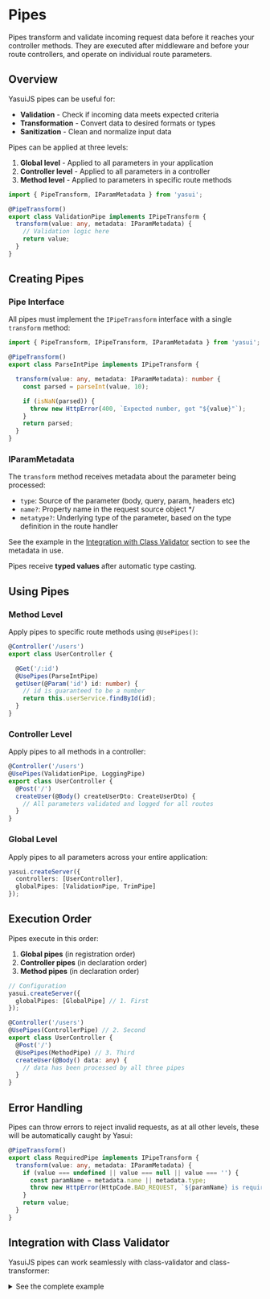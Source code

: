 # Pipes

Pipes transform and validate incoming request data before it reaches your controller methods. They are executed after middleware and before your route controllers, and operate on individual route parameters.

## Overview

YasuiJS pipes can be useful for:
- **Validation** - Check if incoming data meets expected criteria
- **Transformation** - Convert data to desired formats or types
- **Sanitization** - Clean and normalize input data

Pipes can be applied at three levels:
1. **Global level** - Applied to all parameters in your application
2. **Controller level** - Applied to all parameters in a controller
3. **Method level** - Applied to parameters in specific route methods

```typescript
import { PipeTransform, IParamMetadata } from 'yasui';

@PipeTransform()
export class ValidationPipe implements IPipeTransform {
  transform(value: any, metadata: IParamMetadata) {
    // Validation logic here
    return value;
  }
}
```

## Creating Pipes

### Pipe Interface

All pipes must implement the `IPipeTransform` interface with a single `transform` method:

```typescript
import { PipeTransform, IPipeTransform, IParamMetadata } from 'yasui';

@PipeTransform()
export class ParseIntPipe implements IPipeTransform {

  transform(value: any, metadata: IParamMetadata): number {
    const parsed = parseInt(value, 10);

    if (isNaN(parsed)) {
      throw new HttpError(400, `Expected number, got "${value}"`);
    }
    return parsed;
  }
}
```

### IParamMetadata

The `transform` method receives metadata about the parameter being processed:

- `type`: Source of the parameter (body, query, param, headers etc)
- `name?`: Property name in the request source object */
- `metatype?`: Underlying type of the parameter, based on the type definition in the route handler

See the example in the [Integration with Class Validator](#integration-with-class-validator) section to see the metadata in use.

Pipes receive **typed values** after automatic type casting.

## Using Pipes

### Method Level

Apply pipes to specific route methods using `@UsePipes()`:

```typescript
@Controller('/users')
export class UserController {

  @Get('/:id')
  @UsePipes(ParseIntPipe)
  getUser(@Param('id') id: number) {
    // id is guaranteed to be a number
    return this.userService.findById(id);
  }
}
```

### Controller Level

Apply pipes to all methods in a controller:

```typescript
@Controller('/users')
@UsePipes(ValidationPipe, LoggingPipe)
export class UserController {
  @Post('/')
  createUser(@Body() createUserDto: CreateUserDto) {
    // All parameters validated and logged for all routes
  }
}
```

### Global Level

Apply pipes to all parameters across your entire application:

```typescript
yasui.createServer({
  controllers: [UserController],
  globalPipes: [ValidationPipe, TrimPipe]
});
```

## Execution Order

Pipes execute in this order:

1. **Global pipes** (in registration order)
2. **Controller pipes** (in declaration order)
3. **Method pipes** (in declaration order)

```typescript
// Configuration
yasui.createServer({
  globalPipes: [GlobalPipe] // 1. First
});

@Controller('/users')
@UsePipes(ControllerPipe) // 2. Second
export class UserController {
  @Post('/')
  @UsePipes(MethodPipe) // 3. Third
  createUser(@Body() data: any) {
    // data has been processed by all three pipes
  }
}
```

## Error Handling

Pipes can throw errors to reject invalid requests, as at all other levels, these will be automatically caught by Yasui:

```typescript
@PipeTransform()
export class RequiredPipe implements IPipeTransform {
  transform(value: any, metadata: IParamMetadata) {
    if (value === undefined || value === null || value === '') {
      const paramName = metadata.name || metadata.type;
      throw new HttpError(HttpCode.BAD_REQUEST, `${paramName} is required`);
    }
    return value;
  }
}
```

## Integration with Class Validator

YasuiJS pipes can work seamlessly with class-validator and class-transformer:

<details>
<summary>See the complete example</summary>

```typescript
import { validate, IsEmail, IsString, MinLength  } from 'class-validator';
import { plainToInstance } from 'class-transformer';
import { PipeTransform, IPipeTransform, ParamMetadata, HttpError } from 'yasui';

export class CreateUserDto {
  @IsEmail()
  email: string;
  
  @IsString()
  @MinLength(3)
  name: string;
}

@Controller('/users')
export class UserController {
  @Post('/')
  @UsePipes(ValidationPipe) // Uses class-validator decorators
  createUser(@Body() createUserDto: CreateUserDto) {
    // createUserDto is validated and typed
    return this.userService.create(createUserDto);
  }
}

@PipeTransform()
export class ValidationPipe implements IPipeTransform {
  async transform(value: any, metadata: ParamMetadata) {
    if (metadata.type !== 'body' && metadata.type !== 'query') {
      return value;
    }
    // Skip validation for primitive types
    if (!metadata.metatype || this.isPrimitiveType(metadata.metatype)) {
      return value;
    }

    const object = plainToInstance(metadata.metatype, value);
    const errors = await validate(object);

    if (errors.length > 0) {
      const messages = errors.map(err => 
        Object.values(err.constraints || {}).join(', ')
      ).join('; ');

      throw new HttpError(400, `Validation failed: ${messages}`);
    }
    return object;
  }

  private isPrimitiveType(type: Function): boolean {
    return [String, Boolean, Number, Array, Object].includes(type);
  }
}
```
</details>
